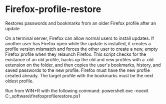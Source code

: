 # Firefox-profile-restore
Restores passwords and bookmarks from an older Firefox profile after an update

On a terminal server, Firefox can allow normal users to install updates. If another user has Firefox open while the update is installed, it creates a profile version mismatch and forces the other user to create a new, empty Firefox profile when they relaunch Firefox. This script checks for the existance of an old profile, backs up the old and new profiles with a .old extension on the folder, and then copies the user's bookmarks, history, and saved passwords to the new profile.
Firefox must have the new profile created already. The target profile with the bookmarks must be the next oldest profile.

Run from WIN+R with the following command:
powershell.exe -noexit C:\_software\firefoxprofilerestore.ps1
